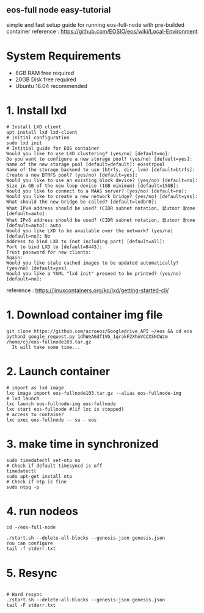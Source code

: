 ## eos-full node easy-tutorial
simple and fast setup guide for running eos-full-node with pre-builded container
reference : https://github.com/EOSIO/eos/wiki/Local-Environment

# System Requirements
- 8GB RAM free required
- 20GB Disk free required
- Ubuntu 18.04 recommended 

# 1. Install lxd 

```console
# Install LXD client
apt install lxd lxd-client
# Initial configuration 
sudo lxd init
# Intitial guide for EOS container
Would you like to use LXD clustering? (yes/no) [default=no]:
Do you want to configure a new storage pool? (yes/no) [default=yes]:
Name of the new storage pool [default=default]: eosstrpool
Name of the storage backend to use (btrfs, dir, lvm) [default=btrfs]:
Create a new BTRFS pool? (yes/no) [default=yes]:
Would you like to use an existing block device? (yes/no) [default=no]:
Size in GB of the new loop device (1GB minimum) [default=15GB]:
Would you like to connect to a MAAS server? (yes/no) [default=no]:
Would you like to create a new network bridge? (yes/no) [default=yes]:
What should the new bridge be called? [default=lxdbr0]:
What IPv4 address should be used? (CIDR subnet notation, 쏿utoor 쐍one [default=auto]:
What IPv6 address should be used? (CIDR subnet notation, 쏿utoor 쐍one [default=auto]: auto
Would you like LXD to be available over the network? (yes/no) [default=no]: No
Address to bind LXD to (not including port) [default=all]:
Port to bind LXD to [default=8443]:
Trust password for new clients:
Again:
Would you like stale cached images to be updated automatically? (yes/no) [default=yes]
Would you like a YAML "lxd init" preseed to be printed? (yes/no) [default=no]:
```
reference :  https://linuxcontainers.org/ko/lxd/getting-started-cli/


# 1. Download container img file

```console
git clone https://github.com/acroeos/Googledrive_API ~/eos && cd eos
python3 google_request.py 1dhWeAGdf1VG_1qrakF2XhoVCCXSNCWzm /home/cj/eos-fullnode103.tar.gz
  It will take some time...
```

# 2. Launch container 

```console
# import as lxd image
lxc image import eos-fullnode103.tar.gz --alias eos-fullnode-img
# lxd launch
lxc launch eos-fullnode-img eos-fullnode
lxc start eos-fullnode #(if lxc is stopped)
# access to container
lxc exec eos-fullnode -- su - eos
```

# 3. make time in synchronized  

```console
sudo timedatectl set-ntp no
# Check if default timesyncd is off
timedatectl
sudo apt-get install ntp
# Check if ntp is fine
sudo ntpq -p
```

# 4. run nodeos

```console
cd ~/eos-full-node

./start.sh --delete-all-blocks --genesis-json genesis.json
You can configure
tail -f stderr.txt
```

# 5. Resync

```console

# Hard resync
./start.sh --delete-all-blocks --genesis-json genesis.json
tail -F stderr.txt
```

